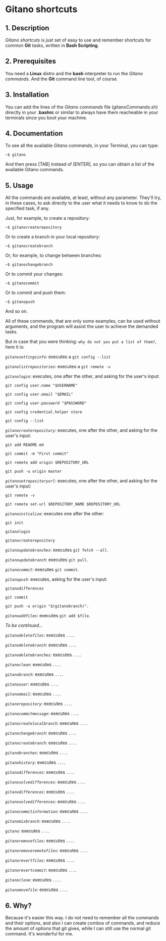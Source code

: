 # Gitano shortcuts


## 1. Description
*Gitano shortcuts* is just set of easy to use and remember shortcuts for common **Git** tasks, written in **Bash Scripting**.
## 2. Prerequisites
You need a **Linux** distro and the **bash** interpreter to run the *Gitano commands*.
And the **Git** command line tool, of course.
## 3. Installation
You can add the lines of the *Gitano commands* file (gitanoCommands.sh) directly in your **.bashrc** or similar to always have them reacheable in your terminals since you boot your machine. 

## 4. Documentation
To see all the available *Gitano commands*, in your Terminal, you can type:

    ~$ gitano

And then press [TAB] instead of [ENTER], so you can obtain a list of the available Gitano commands.

## 5. Usage
All the commands are available, at least, without any parameter. They'll try, in these cases, to ask directly to the user what it needs to know to do the specified task, if any.

Just, for example, to create a repository:

    ~$ gitanocreaterepository

Or to create a branch in your local repository:

	
    ~$ gitanocreatebranch

Or, for example, to change between branches:

    ~$ gitanochangebranch

Or to commit your changes:

    ~$ gitanocommit

Or to commit and push them:

    ~$ gitanopush

And so on.

All of these commands, that are only some examples, can be used without arguments, and the program will assist the user to achieve the demanded tasks.

But in case that you were thinking: `why do not you put a list of them?`, here it is:

*`gitanosettingsinfo`*: executes a `git config --list`

*`gitanolistrepositories`*: executes a `git remote -v`

*`gitanologin`*: executes, one after the other, and asking for the user's input:

	git config user.name "$USERNAME"

	git config user.email "$EMAIL"
	
	git config user.password "$PASSWORD"
	
	git config credential.helper store
	
	git config --list

*`gitanocreaterepository`*: executes, one after the other, and asking for the user's input:

	git add README.md

	git commit -m "First commit"

	git remote add origin $REPOSITORY_URL

	git push -u origin master

*`gitanosetrepositoryurl`*: executes, one after the other, and asking for the user's input:

	git remote -v

	git remote set-url $REPOSITORY_NAME $REPOSITORY_URL

*`gitanoinitialize`*: executes one after the other:
	
	git init
    
	gitanologin
    
	gitanocreaterepository

*`gitanoupdatebranches`*: executes `git fetch --all`.

*`gitanoupdatebranch`*: executes `git pull`.

*`gitanocommit`*: executes `git commit`.

*`gitanopush`*: executes, asking for the user's input:

	gitanodifferences
	
	git commit 
	
	git push -u origin "$(gitanobranch)".

*`gitanoaddfiles`*: executes `git add $file`. 

*To be continued...*

*`gitanodeletefiles`*: executes `...`. 

*`gitanodeletebranch`*: executes `...`. 

*`gitanodeletebranches`*: executes `...`. 

*`gitanoclean`*: executes `...`. 

*`gitanobranch`*: executes `...`. 

*`gitanouser`*: executes `...`. 

*`gitanoemail`*: executes `...`. 

*`gitanorepository`*: executes `...`. 

*`gitanocommitmessage`*: executes `...`. 

*`gitanocreatelocalbranch`*: executes `...`. 

*`gitanochangebranch`*: executes `...`. 

*`gitanocreatebranch`*: executes `...`. 

*`gitanobranches`*: executes `...`. 

*`gitanohistory`*: executes `...`. 

*`gitanodifferences`*: executes `...`. 

*`gitanosolvedifferences`*: executes `...`. 

*`gitanodifferences`*: executes `...`. 

*`gitanosolvedifferences`*: executes `...`. 

*`gitanocommitinformation`*: executes `...`. 

*`gitanomixbranch`*: executes `...`. 

*`gitano`*: executes `...`. 

*`gitanoremovefiles`*: executes `...`. 

*`gitanoremoveremotefiles`*: executes `...`. 

*`gitanorevertfiles`*: executes `...`. 

*`gitanorevertcommit`*: executes `...`. 

*`gitanoclone`*: executes `...`. 

*`gitanomovefile`*: executes `...`. 


## 6. Why?

Because it's easier this way. I do not need to remember all the commands and their options, and also I can create combos of commands, and reduce the amount of options that git gives, while I can still use the normal git command. It's wonderful for me.
